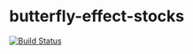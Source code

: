 # butterfly-effect-stocks
[![Build Status](https://travis-ci.org/scipionyx/butterfly-effect-stocks.svg?branch=master)](https://travis-ci.org/scipionyx/butterfly-effect-stocks)
